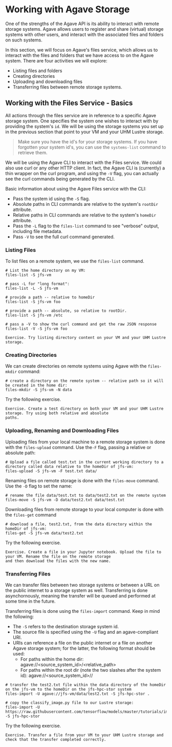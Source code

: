 # Working with Agave Storage

One of the strengths of the Agave API is its ability to interact with remote storage systems. Agave allows users to
register and share (virtual) storage systems with other users, and interact with the associated files and folders on
such systems.

In this section, we will focus on Agave's files service, which allows us to interact with the files and folders that we
have access to on the Agave system. There are four activities we will explore:
  * Listing files and folders
  * Creating directories
  * Uploading and downloading files
  * Transferring files between remote storage systems.


## Working with the Files Service - Basics

All actions through the files service are in reference to a specific Agave storage system. One specifies the system
one wishes to interact with by providing the system's `id`. We will be using the storage systems you set up in the
previous section that point to your VM and your UHM Lustre storage.

> Make sure you have the id's for your storage systems. If you have forgotten your system id's, you can use the `systems-list` command to retrieve them.

We will be using the Agave CLI to interact with the Files service. We could also use curl or any other HTTP client.
In fact, the Agave CLI is (currently) a thin wrapper on the curl program, and using the `-V` flag, you can actually
see the curl commands being generated by the CLI.

Basic information about using the Agave Files service with the CLI:
  * Pass the system id using the `-S` flag.
  * Absolute paths in CLI commands are relative to the system's `rootDir` attribute.
  * Relative paths in CLI commands are relative to the system's `homeDir` attribute.
  * Pass the `-L` flag to the `files-list` command to see "verbose" output, including file metadata.
  * Pass `-V` to see the full curl command generated.



### Listing Files

To list files on a remote system, we use the `files-list` command.

```
# List the home directory on my VM:
files-list -S jfs-vm

# pass -L for "long format":
files-list -L -S jfs-vm

# provide a path -- relative to homeDir
files-list -S jfs-vm foo

# provide a path -- absolute, so relative to rootDir.
files-list -S jfs-vm /etc

# pass a -V to show the curl command and get the raw JSON response
files-list -V -S jfs-vm foo
```


```
Exercise. Try listing directory content on your VM and your UHM Lustre storage.
```


### Creating Directories

We can create directories on remote systems using Agave with the `files-mkdir` command:

```
# create a directory on the remote system -- relative path so it will be created in the home dir:
files-mkdir -S jfs-vm -N data
```

Try the following exercise.

```
Exercise. Create a test directory on both your VM and your UHM Lustre storage. Try using both relative and absolute
paths.
```


### Uploading, Renaming and Downloading Files

Uploading files from your local machine to a remote storage system is done with the `files-upload` command. Use the`-F`
flag, passing a relative or absolute path:

```
# Upload a file called test.txt in the current working directory to a directory called data relative to the homeDir of jfs-vm:
files-upload -S jfs-vm -F test.txt data/
```

Renaming files on remote storage is done with the `files-move` command. Use the `-D` flag to set the name:

```
# rename the file data/test.txt to data/test2.txt on the remote system
files-move -S jfs-vm -D data/test2.txt data/test.txt

```

Downloading files from remote storage to your local computer is done with the `files-get` command

```
# download a file, test2.txt, from the data directory within the homeDir of jfs-vm:
files-get -S jfs-vm data/test2.txt
```

Try the following exercise.

```
Exercise. Create a file in your Jupyter notebook. Upload the file to your VM. Rename the file on the remote storage
and then download the files with the new name.
```

### Transferring Files

We can transfer files between two storage systems or between a URL on the public internet to a storage system as well.
Transferring is done asynchornously, meaning the transfer will be queued and performed at some time in the future.

Transferring files is done using the `files-import` command. Keep in mind the following:
  * The `-S` refers to the destination storage system id.
  * The source file is specified using the `-U` flag and an agave-compliant URI.
  * URIs can reference a file on the public internet or a file on another Agave storage system; for the latter, the following format should be used:
    * For paths within the home dir: agave://<source_system_id>/<relative_path>
    * For paths within the root dir (note the two slashes after the system id): agave://<source_system_id>//<path>

```
# transfer the test2.txt file within the data directory of the homeDir on the jfs-vm to the homeDir on the jfs-hpc-stor system
files-import -U agave://jfs-vm/data/test2.txt -S jfs-hpc-stor .

# copy the classify_image.py file to our Lustre storage:
files-import -U https://raw.githubusercontent.com/tensorflow/models/master/tutorials/image/imagenet/classify_image.py -S jfs-hpc-stor
```

Try the following exercise.

```
Exercise. Transfer a file from your VM to your UHM Lustre storage and check that the transfer completed correctly.
```